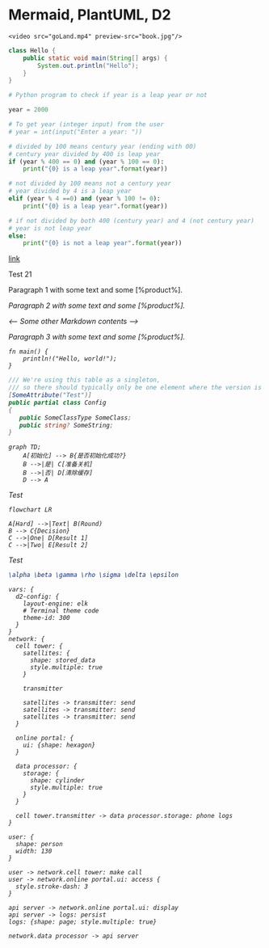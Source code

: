 # Mermaid, PlantUML, D2

```
<video src="goLand.mp4" preview-src="book.jpg"/>
```

```java
class Hello {
    public static void main(String[] args) {
        System.out.println("Hello");
    }
}
```

```python
# Python program to check if year is a leap year or not

year = 2000

# To get year (integer input) from the user
# year = int(input("Enter a year: "))

# divided by 100 means century year (ending with 00)
# century year divided by 400 is leap year
if (year % 400 == 0) and (year % 100 == 0):
    print("{0} is a leap year".format(year))

# not divided by 100 means not a century year
# year divided by 4 is a leap year
elif (year % 4 ==0) and (year % 100 != 0):
    print("{0} is a leap year".format(year))

# if not divided by both 400 (century year) and 4 (not century year)
# year is not leap year
else:
    print("{0} is not a leap year".format(year))
```

[link](https://jetbrains.com "com.jetbrains.cidr.cocoapods.CocoaPodsUtils next word more words even more words")

Test <res resource-id="xls" filter="" id="w"/> 21

Paragraph 1 with some text and some [%product%].

<var name="product" value="original value"/>

Paragraph 2 with some text and some [%product%].

<-- Some other Markdown contents -->

<var name="product" value="new value"/>

Paragraph 3 with some text and some [%product%].

```
fn main() {
    println!("Hello, world!");
}
```

```C#
/// We're using this table as a singleton,
/// so there should typically only be one element where the version is 0.
[SomeAttribute("Test")]
public partial class Config
{
   public SomeClassType SomeClass;
   public string? SomeString;
}
```

```mermaid
graph TD;
    A[初始化] --> B{是否初始化成功?}
    B -->|是| C[准备关机]
    B -->|否| D[清除缓存]
    D --> A
```

Test

```mermaid
flowchart LR

A[Hard] -->|Text| B(Round)
B --> C{Decision}
C -->|One| D[Result 1]
C -->|Two| E[Result 2]
```

Test

```tex
\alpha \beta \gamma \rho \sigma \delta \epsilon
```

```D2
vars: {
  d2-config: {
    layout-engine: elk
    # Terminal theme code
    theme-id: 300
  }
}
network: {
  cell tower: {
    satellites: {
      shape: stored_data
      style.multiple: true
    }

    transmitter

    satellites -> transmitter: send
    satellites -> transmitter: send
    satellites -> transmitter: send
  }

  online portal: {
    ui: {shape: hexagon}
  }

  data processor: {
    storage: {
      shape: cylinder
      style.multiple: true
    }
  }

  cell tower.transmitter -> data processor.storage: phone logs
}

user: {
  shape: person
  width: 130
}

user -> network.cell tower: make call
user -> network.online portal.ui: access {
  style.stroke-dash: 3
}

api server -> network.online portal.ui: display
api server -> logs: persist
logs: {shape: page; style.multiple: true}

network.data processor -> api server

```